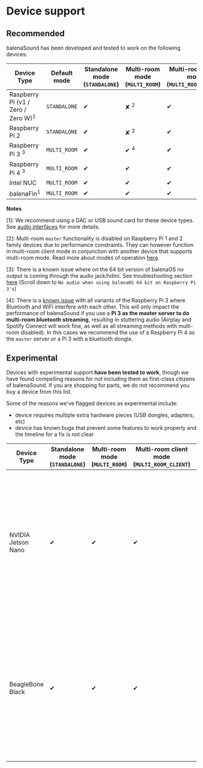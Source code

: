 # Device support

## Recommended

balenaSound has been developed and tested to work on the following devices:

| Device Type                                   | Default mode | Standalone mode (`STANDALONE`) | Multi-room mode (`MULTI_ROOM`) | Multi-room client mode (`MULTI_ROOM_CLIENT`) |
| --------------------------------------------- | ------------ | ------------------------------ | ------------------------------ | -------------------------------------------- |
| Raspberry Pi (v1 / Zero / Zero W)<sup>1</sup> | `STANDALONE` | ✔                              | ✘ <sup>2</sup>                 | ✔                                            |
| Raspberry Pi 2                                | `STANDALONE` | ✔                              | ✘ <sup>2</sup>                 | ✔                                            |
| Raspberry Pi 3 <sup>3</sup>                   | `MULTI_ROOM` | ✔                              | ✔ <sup>4</sup>                 | ✔                                            |
| Raspberry Pi 4 <sup>3</sup>                   | `MULTI_ROOM` | ✔                              | ✔                              | ✔                                            |
| Intel NUC                                     | `MULTI_ROOM` | ✔                              | ✔                              | ✔                                            |
| balenaFin<sup>1</sup>                         | `MULTI_ROOM` | ✔                              | ✔                              | ✔                                            |

**Notes**

[1]: We recommend using a DAC or USB sound card for these device types. See [audio interfaces](audio-interfaces) for more details.

[2]: Multi-room `master` functionality is disabled on Raspberry Pi 1 and 2 family devices due to performance constraints. They can however function in multi-room client mode in conjunction with another device that supports multi-room mode. Read more about modes of operation [here](https://balena-sound.pages.dev/usage#modes-of-operation).

[3]: There is a known issue where on the 64 bit version of balenaOS no output is coming through the audio jack/hdmi. See troubleshooting section [here](https://balena-sound.pages.dev/support#troubleshooting) (Scroll down to `No audio when using balenaOS 64 bit on Raspberry Pi 3's`)

[4]: There is a [known issue](https://github.com/raspberrypi/linux/issues/1444) with all variants of the Raspberry Pi 3 where Bluetooth and WiFi interfere with each other. This will only impact the performance of balenaSound if you use a **Pi 3 as the master server to do multi-room bluetooth streaming**, resulting in stuttering audio (Airplay and Spotify Connect will work fine, as well as all streaming methods with multi-room disabled). In this cases we recommend the use of a Raspberry Pi 4 as the `master` server or a Pi 3 with a bluetooth dongle.

## Experimental

Devices with experimental support **have been tested to work**, though we have found compelling reasons for not including them as first-class citizens of balenaSound. If you are shopping for parts, we do not recommend you buy a device from this list.

Some of the reasons we've flagged devices as experimental include:

- device requires multiple extra hardware pieces (USB dongles, adapters, etc)
- device has known bugs that prevent some features to work properly and the timeline for a fix is not clear

| Device Type        | Standalone mode (`STANDALONE`) | Multi-room mode (`MULTI_ROOM`) | Multi-room client mode (`MULTI_ROOM_CLIENT`) | Comments                                                                                                                                                                                                                                       |
| ------------------ | ------------------------------ | ------------------------------ | -------------------------------------------- | ---------------------------------------------------------------------------------------------------------------------------------------------------------------------------------------------------------------------------------------------- |
| NVIDIA Jetson Nano | ✔                              | ✔                              | ✔                                            | - Requires WiFi USB dongle (or ethernet cable)<br></br>- Requires Bluetooth USB dongle.<br></br>- No built-in audio support (see [this](https://github.com/balenablocks/audio/issues/35) bug). As a workaround, requires USB or DAC soundcard. |
| BeagleBone Black   | ✔                              | ✔                              | ✔                                            | - Requires WiFi USB dongle (or ethernet cable)<br></br>- Requires Bluetooth USB dongle.<br></br>- Requires USB sound card<br></br>- Requires USB hub as it has a single USB port                                                               |
